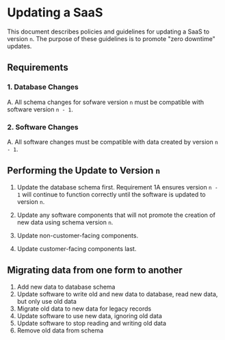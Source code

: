 # Updating a SaaS

This document describes policies and guidelines for updating a SaaS to version `n`. The purpose of these guidelines is to promote "zero downtime" updates.

## Requirements

### 1. Database Changes

A. All schema changes for sofware version `n` must be compatible with software version `n - 1`.

### 2. Software Changes

A. All software changes must be compatible with data created by version `n - 1`.

## Performing the Update to Version `n`

1. Update the database schema first. Requirement 1A ensures version `n - 1` will continue to function correctly until the software is updated to version `n`.

2. Update any software components that will not promote the creation of new data using schema version `n`.

3. Update non-customer-facing components.

4. Update customer-facing components last.

## Migrating data from one form to another

1. Add new data to database schema
2. Update software to write old and new data to database, read new data, but only use old data
3. Migrate old data to new data for legacy records
4. Update software to use new data, ignoring old data
5. Update software to stop reading and writing old data
6. Remove old data from schema

